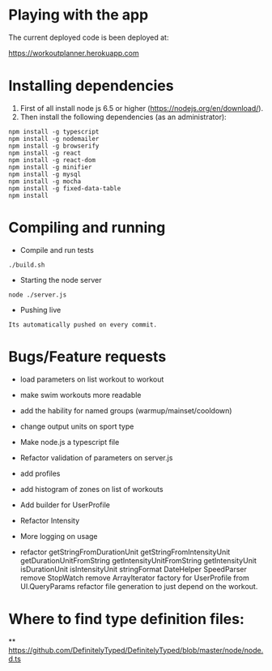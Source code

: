# Playing with the app

The current deployed code is been deployed at:

https://workoutplanner.herokuapp.com

# Installing dependencies

1. First of all install node js 6.5 or higher (https://nodejs.org/en/download/).
2. Then install the following dependencies (as an administrator):

```
npm install -g typescript
npm install -g nodemailer
npm install -g browserify
npm install -g react
npm install -g react-dom
npm install -g minifier
npm install -g mysql
npm install -g mocha
npm install -g fixed-data-table
npm install
```

# Compiling and running

* Compile and run tests

```
./build.sh
```

* Starting the node server

```
node ./server.js
```

* Pushing live

```
Its automatically pushed on every commit.
```

# Bugs/Feature requests
* load parameters on list workout to workout
* make swim workouts more readable
* add the hability for named groups (warmup/mainset/cooldown)
* change output units on sport type
* Make node.js a typescript file
* Refactor validation of parameters on server.js
* add profiles
* add histogram of zones on list of workouts

* Add builder for UserProfile
* Refactor Intensity
* More logging on usage
* refactor 
        getStringFromDurationUnit
        getStringFromIntensityUnit
        getDurationUnitFromString
        getIntensityUnitFromString
        getIntensityUnit
        isDurationUnit
        isIntensityUnit
        stringFormat
        DateHelper
        SpeedParser
        remove StopWatch
        remove ArrayIterator
        factory for UserProfile from UI.QueryParams
        refactor file generation to just depend on the workout.

# Where to find type definition files:
** https://github.com/DefinitelyTyped/DefinitelyTyped/blob/master/node/node.d.ts
